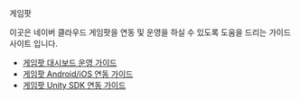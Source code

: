 게임팟


이곳은 네이버 클라우드 게임팟을 연동 및 운영을 하실 수 있도록 도움을 드리는 가이드 사이트 입니다.

* [게임팟 대시보드 운영 가이드](Dashboard)
* [게임팟 Android/iOS 연동 가이드](Android_ios)
* [게임팟 Unity SDK 연동 가이드](Unity)

